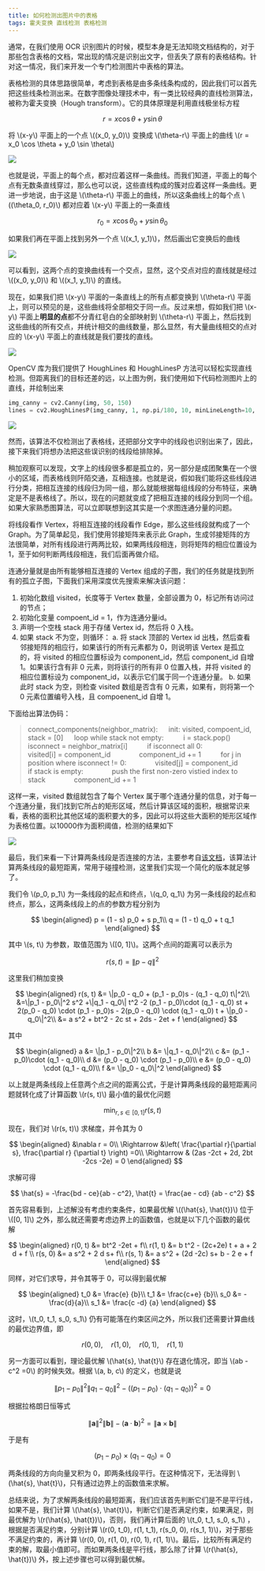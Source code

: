 ```yaml
---
title: 如何检测出图片中的表格
tags: 霍夫变换 直线检测 表格检测
---
```


通常，在我们使用 OCR 识别图片的时候，模型本身是无法知晓文档结构的，对于那些包含表格的文档，常出现的情况是识别出文字，但丢失了原有的表格结构。针对这一情况，我们来开发一个专门检测图片中表格的算法。

表格检测的具体思路很简单，考虑到表格是由多条线条构成的，因此我们可以首先把这些线条检测出来。在数字图像处理技术中，有一类比较经典的直线检测算法，被称为霍夫变换（Hough transform）。它的具体原理是利用直线极坐标方程

$$
  r = x \cos \theta + y \sin \theta
  $$

将 \\(x-y\\) 平面上的一个点 \\((x_0, y_0)\\) 变换成 \\(\theta-r\\) 平面上的曲线 \\(r = x_0 \cos \theta + y_0 \sin \theta\\)

![](/resources/2021-11-05-how-to-detect-table-in-images/table-detection_polar-point.png)

也就是说，平面上的每个点，都对应着这样一条曲线。而我们知道，平面上的每个点有无数条直线穿过，那么也可以说，这些直线构成的簇对应着这样一条曲线。更进一步地说，由于这是 \\(\theta-r\\) 平面上的曲线，所以这条曲线上的每个点 \\((\theta_0, r_0)\\) 都对应着 \\(x-y\\) 平面上的一条直线

$$
  r_0 = x\cos \theta_0 + y \sin \theta_0
  $$

如果我们再在平面上找到另外一个点 \\((x_1, y_1)\\)，然后画出它变换后的曲线

![](/resources/2021-11-05-how-to-detect-table-in-images/table-detection_intersect.png)

可以看到，这两个点的变换曲线有一个交点，显然，这个交点对应的直线就是经过 \\((x_0, y_0)\\) 和 \\((x_1, y_1)\\) 的直线。

现在，如果我们把 \\(x-y\\) 平面的一条直线上的所有点都变换到 \\(\theta-r\\) 平面上，则可以预见的是，这些曲线将全部相交于同一点。反过来想，假如我们把 \\(x-y\\) 平面上**明显的点**都不分青红皂白的全部映射到 \\(\theta-r\\) 平面上，然后找到这些曲线的所有交点，并统计相交的曲线数量，那么显然，有大量曲线相交的点对应的 \\(x-y\\) 平面上的直线就是我们要找的直线。

![](/resources/2021-11-05-how-to-detect-table-in-images/./table-detection_table.png)

OpenCV 库为我们提供了 HoughLines 和 HoughLinesP 方法可以轻松实现直线检测。但距离我们的目标还差的远，以上图为例，我们使用如下代码检测图片上的直线，并绘制出来

```python
img_canny = cv2.Canny(img, 50, 150)
lines = cv2.HoughLinesP(img_canny, 1, np.pi/180, 10, minLineLength=10, maxLineGap=2)
```

![](/resources/2021-11-05-how-to-detect-table-in-images/./table-detection_table-lines.png)

然而，该算法不仅检测出了表格线，还把部分文字中的线段也识别出来了，因此，接下来我们将想办法把这些误识别的线段给排除掉。

稍加观察可以发现，文字上的线段很多都是孤立的，另一部分是成团聚集在一个很小的区域，而表格线则阡陌交通，互相连接。也就是说，假如我们能将这些线段进行分类，把相互连接的线段归为同一组，那么就能根据每组线段的分布特征，来确定是不是表格线了。所以，现在的问题就变成了把相互连接的线段分到同一个组。如果大家熟悉图算法，可以立即联想到这其实是一个求图连通分量的问题。

将线段看作 Vertex，将相互连接的线段看作 Edge，那么这些线段就构成了一个 Graph。为了简单起见，我们使用邻接矩阵来表示此 Graph，生成邻接矩阵的方法很简单，对所有线段进行两两比较，如果两线段相连，则将矩阵的相应位置设为 1，至于如何判断两线段相连，我们后面再做介绍。

连通分量就是由所有能够相互连接的 Vertex 组成的子图，我们的任务就是找到所有的孤立子图，下面我们采用深度优先搜索来解决该问题：

1. 初始化数组 visited，长度等于 Vertex 数量，全部设置为 0，标记所有访问过的节点；
2. 初始化变量 compoent_id = 1，作为连通分量id。
3. 声明一个空栈 stack 用于存储 Vertex id，然后将 0 入栈。
4. 如果 stack 不为空，则循环：
  a. 将 stack 顶部的 Vertex id 出栈，然后查看邻接矩阵的相应行，如果该行的所有元素都为 0，则说明该 Vertex 是孤立的，将 visited 的相应位置标设为 component_id，然后 component_id 自增 1。如果该行含有非 0 元素，则将该行的所有非 0 位置入栈，并将 visited 的相应位置标设为 component_id，以表示它们属于同一个连通分量。
  b. 如果此时 stack 为空，则检查 visited 数组是否含有 0 元素，如果有，则将第一个 0 元素位置编号入栈，且 compoenent_id 自增 1。

下面给出算法伪码：

> connect_components(neighbor_matrix):
> &emsp; init: visited, compoent_id, stack = [0]
> &emsp; loop while stack not empty:
> &emsp; &emsp; i = stack.pop()
> &emsp; &emsp; isconnect = neighbor_matrix[i]
> &emsp; &emsp; if isconnect all 0:
> &emsp; &emsp; &emsp; visited[i] = component_id
> &emsp; &emsp; &emsp; component_id += 1
> &emsp; &emsp; for j in position where isconnect != 0:
> &emsp; &emsp; &emsp; visited[j] = component_id
> &emsp; &emsp; if stack is empty:
> &emsp; &emsp; &emsp; push the first non-zero vistied index to stack
> &emsp; &emsp; &emsp; component_id += 1

这样一来，visited 数组就包含了每个 Vertex 属于哪个连通分量的信息，对于每一个连通分量，我们找到它所占的矩形区域，然后计算该区域的面积，根据常识来看，表格的面积比其他区域的面积要大的多，因此可以将这些大面积的矩形区域作为表格位置。以10000作为面积阈值，检测的结果如下

![](/resources/2021-11-05-how-to-detect-table-in-images/./table-detection_table-detect.png)

最后，我们来看一下计算两条线段是否连接的方法，主要参考自[该文档](https://www.geometrictools.com/Documentation/DistanceLine3Line3.pdf)，该算法计算两条线段的最短距离，常用于碰撞检测，这里我们实现一个简化的版本就足够了。

我们令 \\(p_0, p_1\\) 为一条线段的起点和终点，\\(q_0, q_1\\) 为另一条线段的起点和终点，那么，这两条线段上的点的参数方程分别为 

$$
  \begin{aligned}
  p = (1 - s) p_0 + s p_1\\
  q = (1 - t) q_0 + t q_1
  \end{aligned}
  $$

其中 \\(s, t\\) 为参数，取值范围为 \\([0, 1]\\)。这两个点间的距离可以表示为

$$
  r(s, t) = \|p-q\|^2
  $$

这里我们稍加变换

$$
  \begin{aligned}
  r(s, t) &= \|p_0 - q_0 + (p_1 - p_0)s - (q_1 - q_0) t\|^2\\
  &=\|p_1 - p_0\|^2 s^2 +\|q_1 - q_0\| t^2 -2 (p_1 - p_0)\cdot (q_1 - q_0) st + 2(p_0 - q_0) \cdot (p_1 - p_0)s - 2(p_0 - q_0) \cdot (q_1 - q_0) t + \|p_0 - q_0\|^2\\
  &= a s^2 + bt^2 - 2c st + 2ds - 2et + f
  \end{aligned}
  $$

其中 

$$
  \begin{aligned}
  a &= \|p_1 - p_0\|^2\\
  b &= \|q_1 - q_0\|^2\\
  c &= (p_1 - p_0)\cdot (q_1 - q_0)\\
  d &= (p_0 - q_0) \cdot (p_1 - p_0)\\
  e &= (p_0 - q_0) \cdot (q_1 - q_0)\\
  f &= \|p_0 - q_0\|^2
  \end{aligned}
$$

以上就是两条线段上任意两个点之间的距离公式，于是计算两条线段的最短距离问题就转化成了计算函数 \\(r(s, t)\\) 最小值的最优化问题

$$
  \min_{r, s \in [0, 1]} r(s, t)
  $$

现在，我们对 \\(r(s, t)\\) 求梯度，并令其为 0

$$
  \begin{aligned}
  &\nabla r = 0\\
  \Rightarrow &\left( \frac{\partial r}{\partial s}, \frac{\partial r} {\partial t}  \right) =0\\
  \Rightarrow & (2as -2ct + 2d, 2bt -2cs -2e) = 0
  \end{aligned}
  $$

求解可得

$$
  \hat{s} = -\frac{bd - ce}{ab - c^2}, \hat{t} = \frac{ae - cd} {ab - c^2}
  $$

首先容易看到，上述解没有考虑约束条件，如果最优解 \\((\hat{s}, \hat{t})\\) 位于 \\([0, 1]\\) 之外，那么就还需要考虑边界上的函数值，也就是以下几个函数的最优解

$$
  \begin{aligned}
  r(0, t) &= bt^2 -2et + f\\
  r(1, t) &=  b t^2 - (2c+2e) t + a + 2 d + f \\
  r(s, 0) &= a s^2 + 2 d s+ f\\
  r(s, 1) &= a s^2 + (2d -2c) s+ b - 2 e + f 
  \end{aligned}
  $$

同样，对它们求导，并令其等于 0，可以得到最优解

$$
  \begin{aligned}
  t_0 &= \frac{e} {b}\\
  t_1 &= \frac{c+e} {b}\\
  s_0 &= -\frac{d}{a}\\
  s_1 &= \frac{c -d} {a}
  \end{aligned}
  $$

这时，\\(t_0, t_1, s_0, s_1\\) 仍有可能落在约束区间之外，所以我们还需要计算曲线的最优边界值，即 

$$
  r(0, 0), \quad r(1, 0), \quad r(0, 1), \quad r(1, 1)
  $$

另一方面可以看到，理论最优解 \\(\hat{s}, \hat{t}\\) 存在退化情况，即当 \\(ab -c^2 =0\\) 的时候失效。根据 \\(a, b, c\\) 的定义，也就是说 

$$
  \|p_1 - p_0\|^2 \|q_1 - q_0\|^2 - ((p_1 - p_0)\cdot (q_1 - q_0))^2 = 0
  $$

根据拉格朗日恒等式

$$
    \|\mathbf{a}\|^2 \|\mathbf{b}\| - (\mathbf{a} \cdot \mathbf{b})^2 = \|\mathbf{a} \times \mathbf{b}\|
  $$

于是有 

$$
  (p_1 - p_0)\times (q_1 - q_0) = 0
  $$

两条线段的方向向量叉积为 0，即两条线段平行。在这种情况下，无法得到 \\(\hat{s}, \hat{t}\\)，只有通过边界上的函数值来求解。

总结来说，为了求解两条线段的最短距离，我们应该首先判断它们是不是平行线，如果不是，我们计算 \\(\hat{s}, \hat{t}\\)，判断它们是否满足约束，如果满足，则最优解为 \\(r(\hat{s}, \hat{t})\\)，否则，我们再计算后面的 \\(t_0, t_1, s_0, s_1\\) ，根据是否满足约束，分别计算 \\(r(0, t_0), r(1, t_1), r(s_0, 0), r(s_1, 1)\\)，对于那些不满足约束的，再计算 \\(r(0, 0),  r(1, 0), r(0, 1), r(1, 1)\\)。最后，比较所有满足约束的解，取最小值即可。而如果两条线是平行线，那么除了计算 \\(r(\hat{s}, \hat{t})\\) 外，按上述步骤也可以得到最优解。



